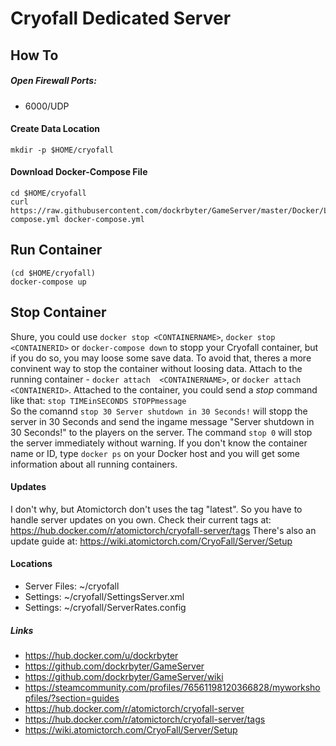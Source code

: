 # Cryofall Dedicated Server
## How To

##### Open Firewall Ports:
 - 6000/UDP

#### Create Data Location
```
mkdir -p $HOME/cryofall
 ```

#### Download Docker-Compose File
```
cd $HOME/cryofall
curl https://raw.githubusercontent.com/dockrbyter/GameServer/master/Docker/Linux/Cryofall/docker-compose.yml docker-compose.yml
 ```

## Run Container
```
(cd $HOME/cryofall)
docker-compose up
 ```

## Stop Container
Shure, you could use `docker stop <CONTAINERNAME>`,  `docker stop <CONTAINERID>` or `docker-compose down` to stopp your Cryofall container, but if you do so, you may loose some save data. To avoid that, theres a more convinent way to stop the container without loosing data. Attach to the running container - `docker attach  <CONTAINERNAME>`, or `docker attach  <CONTAINERID>`. Attached to the container, you could send a *stop* command like that: `stop TIMEinSECONDS STOPPmessage`  
So the comannd `stop 30 Server shutdown in 30 Seconds!` will stopp the server in 30 Seconds and send the ingame message "Server shutdown in 30 Seconds!" to the players on the server. The command `stop 0` will stop the server immediately without warning. If you don't know the container name or ID, type `docker ps` on your Docker host and you will get some information about all running containers.

#### Updates
I don't why, but Atomictorch don't uses the tag "latest". So you have to handle server updates on you own. Check their current tags at: https://hub.docker.com/r/atomictorch/cryofall-server/tags
There's also an update guide at: https://wiki.atomictorch.com/CryoFall/Server/Setup

#### Locations
 - Server Files: ~/cryofall
 - Settings:  ~/cryofall/SettingsServer.xml
 - Settings:  ~/cryofall/ServerRates.config

##### Links
 - https://hub.docker.com/u/dockrbyter
 - https://github.com/dockrbyter/GameServer
 - https://github.com/dockrbyter/GameServer/wiki
 - https://steamcommunity.com/profiles/76561198120366828/myworkshopfiles/?section=guides
 - https://hub.docker.com/r/atomictorch/cryofall-server
 - https://hub.docker.com/r/atomictorch/cryofall-server/tags
 - https://wiki.atomictorch.com/CryoFall/Server/Setup
